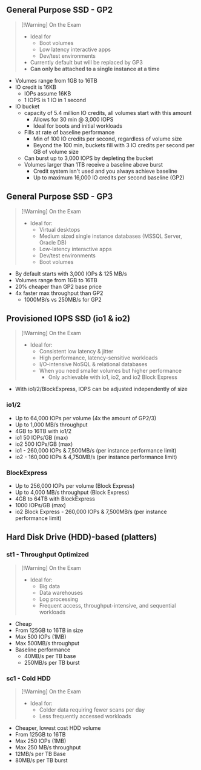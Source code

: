 
## General Purpose SSD - GP2

>[!Warning] On the Exam
> - Ideal for
> 	- Boot volumes
> 	- Low latency interactive apps
> 	- Dev/test environments
> - Currently default but will be replaced by GP3
> - **Can only be attached to a single instance at a time**

- Volumes range from 1GB to 16TB
- IO credit is 16KB
	- IOPs assume 16KB
	- 1 IOPS is 1 IO in 1 second
- IO bucket
	- capacity of 5.4 million IO credits, all volumes start with this amount
		- Allows for 30 min @ 3,000 IOPS
		- Ideal for boots and initial workloads
	- Fills at rate of baseline performance
		- Min of 100 IO credits per second, regardless of volume size
		- Beyond the 100 min, buckets fill with 3 IO credits per second per GB of volume size
	- Can burst up to 3,000 IOPS by depleting the bucket
	- Volumes larger than 1TB receive a baseline above burst
		- Credit system isn't used and you always achieve baseline
		- Up to maximum 16,000 IO credits per second baseline (GP2)

## General Purpose SSD - GP3

>[!Warning] On the Exam
> - Ideal for:
> 	- Virtual desktops
> 	- Medium sized single instance databases (MSSQL Server, Oracle DB)
> 	- Low-latency interactive apps
> 	- Dev/test environments
> 	- Boot volumes

- By default starts with 3,000 IOPs & 125 MB/s
- Volumes range from 1GB to 16TB
- 20% cheaper than GP2 base price
- 4x faster max throughput than GP2
	- 1000MB/s vs 250MB/s for GP2

## Provisioned IOPS SSD (io1 & io2)

>[!Warning] On the Exam
> - Ideal for:
> 	- Consistent low latency & jitter
> 	- High performance, latency-sensitive workloads
> 	- I/O-intensive NoSQL & relational databases
> 	- When you need smaller volumes but higher performance
> 		- Only achievable with io1, io2, and io2 Block Express

- With io1/2/BlockExpress, IOPS can be adjusted independently of size

### io1/2
- Up to 64,000 IOPs per volume (4x the amount of GP2/3)
- Up to 1,000 MB/s throughput
- 4GB to 16TB with io1/2
- io1 50 IOPs/GB (max)
- io2 500 IOPs/GB (max)
- io1 - 260,000 IOPs & 7,500MB/s (per instance performance limit)
- io2 - 160,000 IOPs & 4,750MB/s (per instance performance limit)

### BlockExpress
- Up to 256,000 IOPs per volume (Block Express)
- Up to 4,000 MB/s throughput (Block Express)
- 4GB to 64TB with BlockExpress
- 1000 IOPs/GB (max)
- io2 Block Express - 260,000 IOPs & 7,500MB/s (per instance performance limit)

## Hard Disk Drive (HDD)-based (platters)

### st1 - Throughput Optimized

>[!Warning] On the Exam
> - Ideal for:
> 	- Big data
> 	- Data warehouses
> 	- Log processing
> 	- Frequent access, throughput-intensive, and sequential workloads

- Cheap
- From 125GB to 16TB in size
- Max 500 IOPs (1MB)
- Max 500MB/s throughput
- Baseline performance
	- 40MB/s per TB base
	- 250MB/s per TB burst

### sc1 - Cold HDD

>[!Warning] On the Exam
> - Ideal for:
> 	- Colder data requiring fewer scans per day
> 	- Less frequently accessed workloads

- Cheaper, lowest cost HDD volume
- From 125GB to 16TB
- Max 250 IOPs (1MB)
- Max 250 MB/s throughput
- 12MB/s per TB Base
- 80MB/s per TB burst
